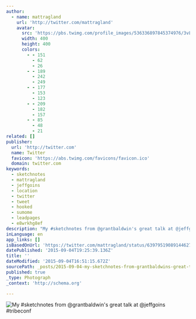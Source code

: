 ```yaml
---
author:
  - name: mattragland
    url: 'http://twitter.com/mattragland'
    avatar:
      src: 'https://pbs.twimg.com/profile_images/536336897845374976/3vLFI0F5_400x400.jpeg'
      width: 400
      height: 400
      colors:
        - - 151
          - 62
          - 26
        - - 189
          - 242
          - 249
        - - 177
          - 153
          - 123
        - - 209
          - 182
          - 157
        - - 85
          - 48
          - 21
related: []
publisher:
  url: 'http://twitter.com'
  name: Twitter
  favicon: 'https://abs.twimg.com/favicons/favicon.ico'
  domain: twitter.com
keywords:
  - sketchnotes
  - mattragland
  - jeffgoins
  - location
  - twitter
  - tweet
  - hooked
  - sumome
  - leadpages
  - e8wrkhg8ef
description: "My #sketchnotes from @grantbaldwin's great talk at @jeffgoins #tribeconf"
inLanguage: en
app_links: []
isBasedOnUrl: 'https://twitter.com/mattragland/status/639795190891446273'
datePublished: '2015-09-04T19:25:39.136Z'
title: ''
dateModified: '2015-09-04T16:51:15.672Z'
sourcePath: _posts/2015-09-04-my-sketchnotes-from-grantbaldwins-great-talk-at-jeffgoin.md
published: true
_type: Photograph
_context: 'http://schema.org'

---
```

![My &num;sketchnotes from &commat;grantbaldwin's great talk at &commat;jeffgoins &num;tribeconf](https://pbs.twimg.com/media/COECVO2W8AAj3vU.jpg:large)